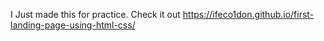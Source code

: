 I Just made this for practice.
Check it out https://ifeco1don.github.io/first-landing-page-using-html-css/
